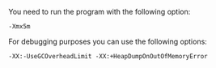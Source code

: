 You need to run the program with the following option:

`-Xmx5m`

For debugging purposes you can use the following options:

`-XX:-UseGCOverheadLimit -XX:+HeapDumpOnOutOfMemoryError`
